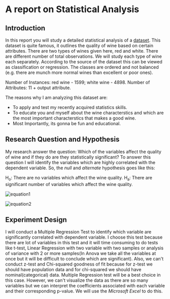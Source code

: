
# A report on Statistical Analysis

## Introduction

In this report you will study a detailed statistical analysis of a [dataset](). This dataset is quite famous, it outlines the quality
of wine based on certain attributes. There are two types of wines given here, red and white. There are different number of total observations. We will study each type of wine each separately. According to the source of the dataset this can be viewed as classification or regression. The classes are ordered and not balanced (e.g. there are munch more normal wines than excellent or poor ones).

Number of Instances: red wine - 1599; white wine - 4898.
Number of Attributes: 11 + output attribute.

The reasons why I am analyzing this dataset are:

* To apply and test my recently acquired statistics skills.
* To educate you and myself about the wine characterstics and which are the most important characterstics that makes a good wine.
* Most Importantly, its gonna be fun and educational.

## Research Question and Hypothesis

My research answer the question: Which of the variables affect the quality of wine and if they do are they statistically significant? To answer this question I will identify the variables which are highly correlated with the dependent variable. So, the _null_ and _alternate_ hypothesis goes like this:   

H<sub>o</sub>: There are no variables which affect the wine quality.
H<sub>a</sub>: There are significant number of variables which affect the wine quality.

![equation1](http://www.sciweavers.org/upload/Tex2Img_1545144480/render.png)

![equation2](http://www.sciweavers.org/upload/Tex2Img_1545144518/render.png)

## Experiment Design

I will conduct a Multiple Regression Test to identify which variable are significantly correlated with dependent variable. I choose this test because there are lot of variables in this test and it will time consuming to do tests like t-test, Linear Regression with two variable with two samples or analysis of variance with 2 or more samples(In Anova we take all the variables at once but it will be difficult to conclude which are significant). Also, we can't conduct z-test and Chi-squared goodness of fit because for z-test we should have population data and for chi-squared we should have nominal(categorical) data. Multiple Regression test will be a best choice in this case. However, we can't visualize the data as there are so many variables but we can interpret the coefficients associated with each variable and their corresponding p-value. We will use the _Microsoft Excel_ to do this. 
